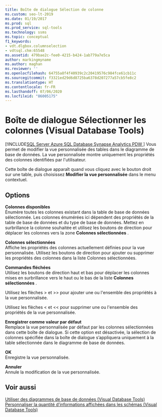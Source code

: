 ```yaml
---
title: Boîte de dialogue Sélection de colonne
ms.custom: seo-lt-2019
ms.date: 01/19/2017
ms.prod: sql
ms.prod_service: sql-tools
ms.technology: ssms
ms.topic: conceptual
f1_keywords:
- vdt.dlgbox.columnselection
- vdtsql.chm:65548
ms.assetid: 479bae2c-fee0-4215-b424-1ab779a7e5ca
author: markingmyname
ms.author: maghan
ms.reviewer: ''
ms.openlocfilehash: 64755a8f4f40939c2c20419576c984fce61cb11c
ms.sourcegitcommit: f3321ed29d6d8725ba6378d207277a57cb5fe8c2
ms.translationtype: HT
ms.contentlocale: fr-FR
ms.lasthandoff: 07/06/2020
ms.locfileid: "86005175"
---
```

# <a name="column-selection-dialog-box-visual-database-tools"></a>Boîte de dialogue Sélectionner les colonnes (Visual Database Tools)
[!INCLUDE[SQL Server Azure SQL Database Synapse Analytics PDW ](../../includes/applies-to-version/sql-asdb-asdbmi-asa-pdw.md)]
Vous permet de modifier la vue personnalisée des tables dans le diagramme de base de données. La vue personnalisée montre uniquement les propriétés des colonnes identifiées par l'utilisateur.  
  
Cette boîte de dialogue apparaît quand vous cliquez avec le bouton droit sur une table, puis choisissez **Modifier la vue personnalisée** dans le menu contextuel.  
  
## <a name="options"></a>Options  
**Colonnes disponibles**  
Énumère toutes les colonnes existant dans la table de base de données sélectionnée. Les colonnes énumérées ici dépendent des propriétés de la table de base de données et du type de base de données. Mettez en surbrillance la colonne souhaitée et utilisez les boutons de direction pour déplacer les colonnes vers la zone **Colonnes sélectionnées** .  
  
**Colonnes sélectionnées**  
Affiche les propriétés des colonnes actuellement définies pour la vue personnalisée. Utilisez les boutons de direction pour ajouter ou supprimer les propriétés des colonnes dans la liste Colonnes sélectionnées.  
  
**Commandes fléchées**  
Utilisez les boutons de direction haut et bas pour déplacer les colonnes mises en surbrillance vers le haut ou le bas de la liste **Colonnes sélectionnées** .  
  
Utilisez les flèches > et >> pour ajouter une ou l'ensemble des propriétés à la vue personnalisée.  
  
Utilisez les flèches < et << pour supprimer une ou l'ensemble des propriétés de la vue personnalisée.  
  
**Enregistrer comme valeur par défaut**  
Remplace la vue personnalisée par défaut par les colonnes sélectionnées dans cette boîte de dialogue. Si cette option est désactivée, la sélection de colonnes spécifiée dans la boîte de dialogue s’appliquera uniquement à la table sélectionnée dans le diagramme de base de données.  
  
**OK**  
Enregistre la vue personnalisée.  
  
**Annuler**  
Annule la modification de la vue personnalisée.  
  
## <a name="see-also"></a>Voir aussi  
[Utiliser des diagrammes de base de données &#40;Visual Database Tools&#41;](../../ssms/visual-db-tools/work-with-database-diagrams-visual-database-tools.md)  
[Personnaliser la quantité d’informations affichées dans les schémas &#40;Visual Database Tools&#41;](../../ssms/visual-db-tools/customize-the-amount-of-information-displayed-in-diagrams-visual-database-tools.md)  
  
